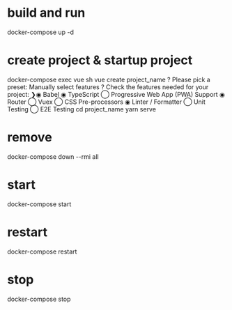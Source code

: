 # build and run
docker-compose up -d

# create project & startup project  
docker-compose exec vue sh
vue create project_name
    ? Please pick a preset: Manually select features
    ? Check the features needed for your project:
    ❯◉ Babel
    ◉ TypeScript
    ◯ Progressive Web App (PWA) Support
    ◉ Router
    ◯ Vuex
    ◯ CSS Pre-processors
    ◉ Linter / Formatter
    ◯ Unit Testing
    ◯ E2E Testing
cd project_name
yarn serve

# remove
docker-compose down --rmi all

# start
docker-compose start

# restart
docker-compose restart 

# stop
docker-compose stop
